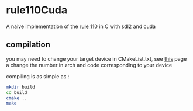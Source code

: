 # rule110Cuda
A naive implementation of the [rule 110](https://en.wikipedia.org/wiki/Rule_110) in C with sdl2 and cuda

## compilation

you may need to change your target device in CMakeList.txt, see [this](https://en.wikipedia.org/wiki/CUDA#Supported_GPUs) page a change the number in arch and code corresponding to your device

compiling is as simple as :
```bash
mkdir build
cd build
cmake ..
make
```  
